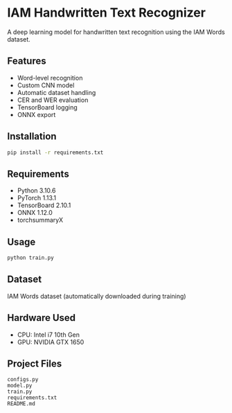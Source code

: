 # IAM Handwritten Text Recognizer

A deep learning model for handwritten text recognition using the IAM Words dataset.

## Features

- Word-level recognition
- Custom CNN model
- Automatic dataset handling
- CER and WER evaluation
- TensorBoard logging
- ONNX export

## Installation

```bash
pip install -r requirements.txt
```

## Requirements

- Python 3.10.6
- PyTorch 1.13.1
- TensorBoard 2.10.1
- ONNX 1.12.0
- torchsummaryX

## Usage

```bash
python train.py
```

## Dataset

IAM Words dataset (automatically downloaded during training)

## Hardware Used

- CPU: Intel i7 10th Gen
- GPU: NVIDIA GTX 1650

## Project Files

```
configs.py
model.py
train.py
requirements.txt
README.md
```